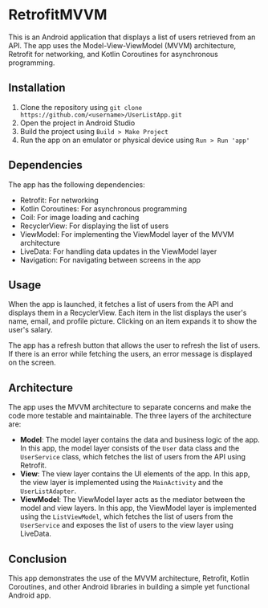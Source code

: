 # RetrofitMVVM

This is an Android application that displays a list of users retrieved from an API. The app uses the Model-View-ViewModel (MVVM) architecture, Retrofit for networking, and Kotlin Coroutines for asynchronous programming.

## Installation

1.  Clone the repository using 
			 `git clone https://github.com/<username>/UserListApp.git`
2.  Open the project in Android Studio
3.  Build the project using `Build > Make Project`
4.  Run the app on an emulator or physical device using `Run > Run 'app'`

## Dependencies

The app has the following dependencies:

-   Retrofit: For networking
-   Kotlin Coroutines: For asynchronous programming
-   Coil: For image loading and caching
-   RecyclerView: For displaying the list of users
-   ViewModel: For implementing the ViewModel layer of the MVVM architecture
-   LiveData: For handling data updates in the ViewModel layer
-   Navigation: For navigating between screens in the app

## Usage

When the app is launched, it fetches a list of users from the API and displays them in a RecyclerView. Each item in the list displays the user's name, email, and profile picture. Clicking on an item expands it to show the user's salary.

The app has a refresh button that allows the user to refresh the list of users. If there is an error while fetching the users, an error message is displayed on the screen.

## Architecture

The app uses the MVVM architecture to separate concerns and make the code more testable and maintainable. The three layers of the architecture are:

-   **Model**: The model layer contains the data and business logic of the app. In this app, the model layer consists of the `User` data class and the `UserService` class, which fetches the list of users from the API using Retrofit.
-   **View**: The view layer contains the UI elements of the app. In this app, the view layer is implemented using the `MainActivity` and the `UserListAdapter`.
-   **ViewModel**: The ViewModel layer acts as the mediator between the model and view layers. In this app, the ViewModel layer is implemented using the `ListViewModel`, which fetches the list of users from the `UserService` and exposes the list of users to the view layer using LiveData.

## Conclusion

This app demonstrates the use of the MVVM architecture, Retrofit, Kotlin Coroutines, and other Android libraries in building a simple yet functional Android app. 
